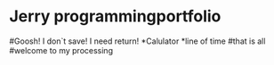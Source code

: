 # Jerry programmingportfolio
#Goosh! I don`t save! I need return!
*Calulator
*line of time
  #that is all
#welcome to my processing
